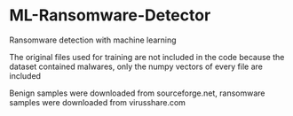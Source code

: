 # ML-Ransomware-Detector
Ransomware detection with machine learning

The original files used for training are not included in the code because the dataset contained malwares, only the numpy vectors of every file are included

Benign samples were downloaded from sourceforge.net, ransomware samples were downloaded from virusshare.com
